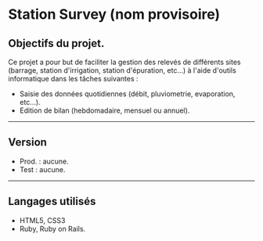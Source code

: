 # Station Survey (nom provisoire)

## Objectifs du projet.

Ce projet a pour but de faciliter la gestion des relevés de différents sites (barrage, station d'irrigation, station d'épuration, etc...) à l'aide d'outils informatique dans les tâches suivantes :
- Saisie des données quotidiennes (débit, pluviometrie, evaporation, etc...).
- Edition de bilan (hebdomadaire, mensuel ou annuel).
---
## Version
- Prod. : aucune.
- Test : aucune.
---
## Langages utilisés
- HTML5, CSS3
- Ruby, Ruby on Rails.

